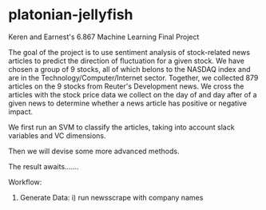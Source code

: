 platonian-jellyfish
===================
Keren and Earnest's 6.867 Machine Learning Final Project

The goal of the project is to use sentiment analysis of stock-related news articles to predict the direction of fluctuation for a given stock. We have chosen a group of 9 stocks, all of which belons to the NASDAQ index and are in the Technology/Computer/Internet sector. Together, we collected 879 articles on the 9 stocks from Reuter's Development news. We cross the articles with the stock price data we collect on the day of and day after of a given news to determine whether a news article has positive or negative impact. 

We first run an SVM to classify the articles, taking into account slack variables and VC dimensions. 

Then we will devise some more advanced methods. 

The result awaits....... 


Workflow:

1. Generate Data:
	i) run newsscrape with company names